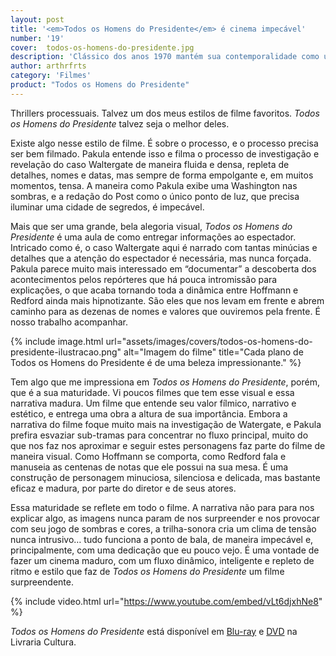 ```yaml
---
layout: post
title: '<em>Todos os Homens do Presidente</em> é cinema impecável'
number: '19'
cover:  todos-os-homens-do-presidente.jpg
description: 'Clássico dos anos 1970 mantém sua contemporalidade como um dos grandes filmes já feitos.'
author: arthrfrts
category: 'Filmes'
product: "Todos os Homens do Presidente"
---
```


Thrillers processuais. Talvez um dos meus estilos de filme favoritos. _Todos os Homens do Presidente_ talvez seja o melhor deles.

Existe algo nesse estilo de filme. É sobre o processo, e o processo precisa ser bem filmado. Pakula entende isso e filma o processo de investigação e revelação do caso Waltergate de maneira fluida e densa, repleta de detalhes, nomes e datas, mas sempre de forma empolgante e, em muitos momentos, tensa. A maneira como Pakula exibe uma Washington nas sombras, e a redação do Post como o único ponto de luz, que precisa iluminar uma cidade de segredos, é impecável.

Mais que ser uma grande, bela alegoria visual, _Todos os Homens do Presidente_ é uma aula de como entregar informações ao espectador. Intricado como é, o caso Waltergate aqui é narrado com tantas minúcias e detalhes que a atenção do espectador é necessária, mas nunca forçada. Pakula parece muito mais interessado em “documentar” a descoberta dos acontecimentos pelos repórteres que há pouca intromissão para explicações, o que acaba tornando toda a dinâmica entre Hoffmann e Redford ainda mais hipnotizante. São eles que nos levam em frente e abrem caminho para as dezenas de nomes e valores que ouviremos pela frente. É nosso trabalho acompanhar.

{% include image.html url="assets/images/covers/todos-os-homens-do-presidente-ilustracao.png" alt="Imagem do filme" title="Cada plano de Todos os Homens do Presidente é de uma beleza impressionante." %}

Tem algo que me impressiona em _Todos os Homens do Presidente_, porém, que é a sua maturidade. Vi poucos filmes que tem esse visual e essa narrativa madura. Um filme que entende seu valor fílmico, narrativo e estético, e entrega uma obra a altura de sua importância. Embora a narrativa do filme foque muito mais na investigação de Watergate, e Pakula prefira esvaziar sub-tramas para concentrar no fluxo principal, muito do que nos faz nos aproximar e seguir estes personagens faz parte do filme de maneira visual. Como Hoffmann se comporta, como Redford fala e manuseia as centenas de notas que ele possui na sua mesa. É uma construção de personagem minuciosa, silenciosa e delicada, mas bastante eficaz e madura, por parte do diretor e de seus atores.

Essa maturidade se reflete em todo o filme. A narrativa não para para nos explicar algo, as imagens nunca param de nos surpreender e nos provocar com seu jogo de sombras e cores, a trilha-sonora cria um clima de tensão nunca intrusivo… tudo funciona a ponto de bala, de maneira impecável e, principalmente, com uma dedicação que eu pouco vejo. É uma vontade de fazer um cinema maduro, com um fluxo dinâmico, inteligente e repleto de ritmo e estilo que faz de _Todos os Homens do Presidente_ um filme surpreendente.

{% include video.html url="https://www.youtube.com/embed/vLt6djxhNe8" %}

_Todos os Homens do Presidente_ está disponível em [Blu-ray](http://oferta.vc/pajP) e [DVD](http://oferta.vc/pajU) na Livraria Cultura.
